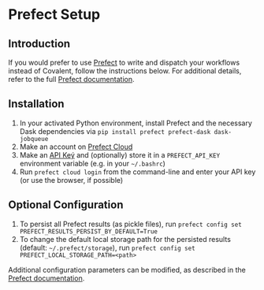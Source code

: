 # Prefect Setup

## Introduction

If you would prefer to use [Prefect](https://www.prefect.io/) to write and dispatch your workflows instead of Covalent, follow the instructions below. For additional details, refer to the full [Prefect documentation](https://docs.prefect.io/).

## Installation

1. In your activated Python environment, install Prefect and the necessary Dask dependencies via `pip install prefect prefect-dask dask-jobqueue`
2. Make an account on [Prefect Cloud](https://app.prefect.cloud/)
3. Make an [API Keý](https://docs.prefect.io/cloud/users/api-keys/) and (optionally) store it in a `PREFECT_API_KEY` environment variable (e.g. in your `~/.bashrc`)
4. Run `prefect cloud login` from the command-line and enter your API key (or use the browser, if possible)

## Optional Configuration

1. To persist all Prefect results (as pickle files), run `prefect config set PREFECT_RESULTS_PERSIST_BY_DEFAULT=True`
2. To change the default local storage path for the persisted results (default: `~/.prefect/storage`), run `prefect config set PREFECT_LOCAL_STORAGE_PATH=<path>`

Additional configuration parameters can be modified, as described in the [Prefect documentation](https://docs.prefect.io/concepts/settings/).
